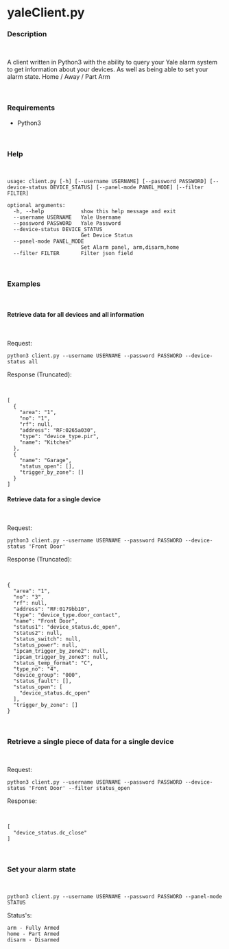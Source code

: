 # yaleClient.py

### Description

&nbsp;

A client written in Python3 with the ability to query your Yale alarm system to get information about your devices. As well as being able to set your alarm state. Home / Away / Part Arm

&nbsp;

### Requirements

- Python3

&nbsp;

### Help

&nbsp;

```
usage: client.py [-h] [--username USERNAME] [--password PASSWORD] [--device-status DEVICE_STATUS] [--panel-mode PANEL_MODE] [--filter FILTER]

optional arguments:
  -h, --help            show this help message and exit
  --username USERNAME   Yale Username
  --password PASSWORD   Yale Password
  --device-status DEVICE_STATUS
                        Get Device Status
  --panel-mode PANEL_MODE
                        Set Alarm panel, arm,disarm,home
  --filter FILTER       Filter json field
  ```

&nbsp;

### Examples

&nbsp;

#### Retrieve data for all devices and all information
&nbsp;

Request:

```python3 client.py --username USERNAME --password PASSWORD --device-status all```


Response (Truncated):

&nbsp;


```
[
  {
    "area": "1",
    "no": "1",
    "rf": null,
    "address": "RF:0265a030",
    "type": "device_type.pir",
    "name": "Kitchen"
  },
  {
    "name": "Garage",
    "status_open": [],
    "trigger_by_zone": []
  }
]
```

#### Retrieve data for a single device

&nbsp;

Request:

```python3 client.py --username USERNAME --password PASSWORD --device-status 'Front Door'```

Response (Truncated):

&nbsp;

```
{
  "area": "1",
  "no": "3",
  "rf": null,
  "address": "RF:0179bb10",
  "type": "device_type.door_contact",
  "name": "Front Door",
  "status1": "device_status.dc_open",
  "status2": null,
  "status_switch": null,
  "status_power": null,
  "ipcam_trigger_by_zone2": null,
  "ipcam_trigger_by_zone3": null,
  "status_temp_format": "C",
  "type_no": "4",
  "device_group": "000",
  "status_fault": [],
  "status_open": [
    "device_status.dc_open"
  ],
  "trigger_by_zone": []
}
```

&nbsp;

### Retrieve a single piece of data for a single device

&nbsp;

Request:

```python3 client.py --username USERNAME --password PASSWORD --device-status 'Front Door' --filter status_open```

Response:

&nbsp;

```
[
  "device_status.dc_close"
]
```

&nbsp;

### Set your alarm state

&nbsp;

`python3 client.py --username USERNAME --password PASSWORD --panel-mode STATUS`

Status's:

```
arm - Fully Armed
home - Part Armed
disarm - Disarmed
```